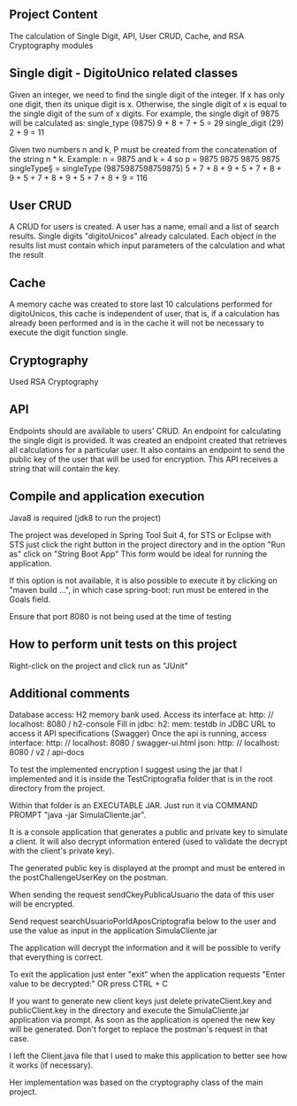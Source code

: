  Project Content
 -------------------------------------------------------------------------------------------------------------------------
 
 The calculation of Single Digit, API, User CRUD, Cache, and  RSA Cryptography modules
 
 Single digit - DigitoUnico related classes
 --------------------------------------------------------------------------------------------------------------------------
 Given an integer, we need to find the single digit of the integer.
 If x has only one digit, then its unique digit is x.
 Otherwise, the single digit of x is equal to the single digit of the
 sum of x digits.
 For example, the single digit of 9875 will be calculated as:
 single_type (9875) 9 + 8 + 7 + 5 = 29
 single_digit (29) 2 + 9 = 11

 Given two numbers n and k, P must be created from the concatenation of the string
 n * k.
 Example:
 n = 9875 and k = 4 so p = 9875 9875 9875 9875
 singleType§ = singleType (9875987598759875)
 5 + 7 + 8 + 9 + 5 + 7 + 8 + 9 + 5 + 7 + 8 + 9 + 5 + 7 + 8 + 9 = 116
 
 User CRUD
 --------------------------------------------------------------------------------------------------------------------------
 A CRUD for users is created.
 A user has a name, email and a list of search results.
 Single digits "digitoUnicos" already calculated.
 Each object in the results list must contain which
 input parameters of the calculation and what the result
 
 Cache
 --------------------------------------------------------------------------------------------------------------------------
 A memory cache was created to store
 last 10 calculations performed for digitoUnicos, this cache is
 independent of user, that is, if a calculation has already been performed and
 is in the cache it will not be necessary to execute the digit function
 single. 
 
 Cryptography
 ----------------------------------------------------------------------------------------------------------------------------
 Used RSA Cryptography
 
 API
 ---------------------------------------------------------------------------------------------------------------------------
 Endpoints should are available to users' CRUD.
 An endpoint for calculating the single digit is provided.
 It was created an endpoint  created that retrieves all calculations
 for a particular user.
 It also contains an endpoint to send the public key of the
 user that will be used for encryption. This API
 receives a string that will contain the key.

 Compile and application execution 
 --------------------------------------------------------------------------------------------------------------------------

  Java8 is required (jdk8 to run the project)

 The project was developed in Spring Tool Suit 4, for STS or Eclipse with STS just click the right button in the project directory and in the option "Run as" click on "String Boot App"
 This form would be ideal for running the application.
 
  If this option is not available, it is also possible to execute it by clicking on "maven build ...", in which case spring-boot: run must be entered in the Goals field.
 
 Ensure that port 8080 is not being used at the time of testing


 How to perform unit tests on this project
----------------------------------------------------------------------------------------------------------------------------------------------------------------------
 Right-click on the project and click run as "JUnit"
 
 
 Additional comments
----------------------------------------------------------------------------------------------------------------------------------------------------------------------
Database access:
H2 memory bank used. Access its interface at:
http: // localhost: 8080 / h2-console
Fill in jdbc: h2: mem: testdb in JDBC URL to access it
API specifications (Swagger)
Once the api is running, access
interface:
http: // localhost: 8080 / swagger-ui.html
json:
http: // localhost: 8080 / v2 / api-docs

To test the implemented encryption I suggest using the jar that I implemented and it is inside the TestCriptografia folder that is in the root directory
from the project.

Within that folder is an EXECUTABLE JAR. Just run it via COMMAND PROMPT "java -jar SimulaCliente.jar".

It is a console application that generates a public and private key to simulate a client. It will also decrypt
information entered (used to validate the decrypt with the client's private key).

The generated public key is displayed at the prompt and must be entered in the postChallengeUserKey on the postman.

When sending the request sendCkeyPublicaUsuario the data of this user will be encrypted.

Send request searchUsuarioPorIdAposCriptografia below to the user and use the value as input in the application SimulaCliente.jar

The application will decrypt the information and it will be possible to verify that everything is correct.

To exit the application just enter "exit" when the application requests "Enter value to be decrypted:"
OR press CTRL + C

If you want to generate new client keys just delete privateClient.key and publicClient.key in the directory and execute
the SimulaCliente.jar application via prompt. As soon as the application is opened the new key will be generated. Don't forget to replace
the postman's request in that case.

I left the Client.java file that I used to make this application to better see how it works (if necessary).

Her implementation was based on the cryptography class of the main project.
